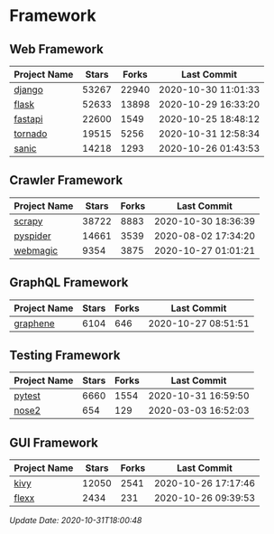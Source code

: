 # Framework

## Web Framework
| Project Name | Stars | Forks | Last Commit |
| ------------ | ----- | ----- | ----------- |
| [django](https://github.com/django/django) | 53267 | 22940 | 2020-10-30 11:01:33 |
| [flask](https://github.com/pallets/flask) | 52633 | 13898 | 2020-10-29 16:33:20 |
| [fastapi](https://github.com/tiangolo/fastapi) | 22600 | 1549 | 2020-10-25 18:48:12 |
| [tornado](https://github.com/tornadoweb/tornado) | 19515 | 5256 | 2020-10-31 12:58:34 |
| [sanic](https://github.com/huge-success/sanic) | 14218 | 1293 | 2020-10-26 01:43:53 |

## Crawler Framework
| Project Name | Stars | Forks | Last Commit |
| ------------ | ----- | ----- | ----------- |
| [scrapy](https://github.com/scrapy/scrapy) | 38722 | 8883 | 2020-10-30 18:36:39 |
| [pyspider](https://github.com/binux/pyspider) | 14661 | 3539 | 2020-08-02 17:34:20 |
| [webmagic](https://github.com/code4craft/webmagic) | 9354 | 3875 | 2020-10-27 01:01:21 |

## GraphQL Framework
| Project Name | Stars | Forks | Last Commit |
| ------------ | ----- | ----- | ----------- |
| [graphene](https://github.com/graphql-python/graphene) | 6104 | 646 | 2020-10-27 08:51:51 |

## Testing Framework
| Project Name | Stars | Forks | Last Commit |
| ------------ | ----- | ----- | ----------- |
| [pytest](https://github.com/pytest-dev/pytest) | 6660 | 1554 | 2020-10-31 16:59:50 |
| [nose2](https://github.com/nose-devs/nose2) | 654 | 129 | 2020-03-03 16:52:03 |

## GUI Framework
| Project Name | Stars | Forks | Last Commit |
| ------------ | ----- | ----- | ----------- |
| [kivy](https://github.com/kivy/kivy) | 12050 | 2541 | 2020-10-26 17:17:46 |
| [flexx](https://github.com/flexxui/flexx) | 2434 | 231 | 2020-10-26 09:39:53 |

*Update Date: 2020-10-31T18:00:48*